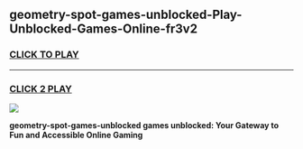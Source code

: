 
## geometry-spot-games-unblocked-Play-Unblocked-Games-Online-fr3v2
<h3>
<a href="https://premium76.site?title=geometry-spot-games-unblocked&ref=24A">CLICK TO PLAY</a></h3>
<hr>

<h3>
<a href="https://premium76.site?title=geometry-spot-games-unblocked&ref=24A">CLICK 2 PLAY</a>
  
</h3>

<a href="https://premium76.site?title=geometry-spot-games-unblocked&ref=24A"><img src="https://clearcache.store/games.png"></a>


**geometry-spot-games-unblocked games unblocked: Your Gateway to Fun and Accessible Online Gaming**
